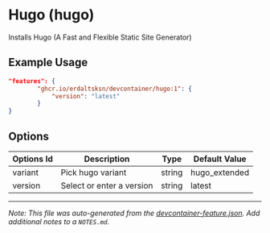 
# Hugo (hugo)

Installs Hugo (A Fast and Flexible Static Site Generator)

## Example Usage

```json
"features": {
        "ghcr.io/erdaltsksn/devcontainer/hugo:1": {
            "version": "latest"
        }
}
```

## Options

| Options Id | Description | Type | Default Value |
|-----|-----|-----|-----|
| variant | Pick hugo variant | string | hugo_extended |
| version | Select or enter a version | string | latest |



---

_Note: This file was auto-generated from the [devcontainer-feature.json](https://github.com/erdaltsksn/devcontainer/blob/main/src/hugo/devcontainer-feature.json).  Add additional notes to a `NOTES.md`._
